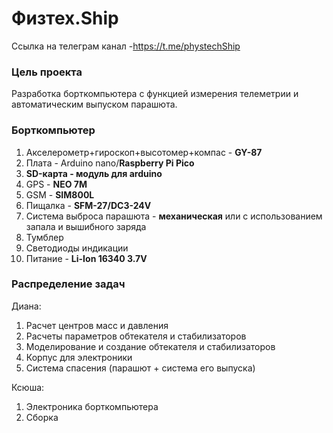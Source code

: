 # Физтех.Ship
Ссылка на телеграм канал -https://t.me/phystechShip
### Цель проекта

Разработка борткомпьютера с функцией измерения телеметрии и автоматическим выпуском парашюта.


### Борткомпьютер


1. Акселерометр+гироскоп+высотомер+компас - **GY-87**
3. Плата - Arduino nano/**Raspberry Pi Pico**
5. **SD-карта - модуль для arduino**
6. GPS - **NEO 7M**
7. GSM - **SIM800L**
8. Пищалка - **SFM-27/DC3-24V**
9. Система выброса парашюта - **механическая** или с использованием запала и вышибного заряда
10. Тумблер
11. Светодиоды индикации
12. Питание - **Li-Ion 16340 3.7V** 


### Распределение задач 

Диана:
1. Расчет центров масс и давления
2. Расчеты параметров обтекателя и стабилизаторов
3. Моделирование и создание обтекателя и стабилизаторов
4. Корпус для электроники
6. Система спасения (парашют + система его выпуска)

Ксюша:
1. Электроника борткомпьютера
2. Сборка
